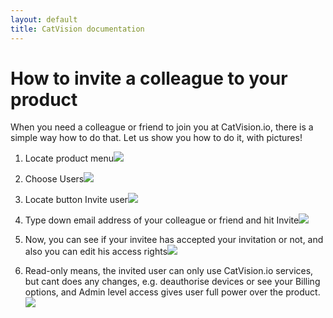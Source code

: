 ```yaml
---
layout: default
title: CatVision documentation
---
```


# How to invite a colleague to your product

When you need a colleague or friend to join you at CatVision.io, there is a simple way how to do that. Let us show you how to do it, with pictures!

1. Locate product menu![]({{site.baseurl}}/catvision/assets/images/cvio_invite_1.png)
2. Choose Users![]({{site.baseurl}}/catvision/assets/images/cvio_invite_2.png)
3. Locate button Invite user![]({{site.baseurl}}/catvision/assets/images/cvio_invite_3.png)
4. Type down email address of your colleague or friend and hit Invite![]({{site.baseurl}}/catvision/assets/images/cvio_invite_4.png)
5. Now, you can see if your invitee has accepted your invitation or not, and also you can edit his access rights![]({{site.baseurl}}/catvision/assets/images/cvio_invite_5.png)

6. Read-only means, the invited user can only use CatVision.io services, but cant does any changes, e.g. deauthorise devices or see your Billing options, and Admin level access gives user full power over the product.![]({{site.baseurl}}/catvision/assets/images/cvio_invite_6.png)



